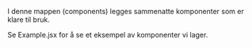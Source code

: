 I denne mappen (components) legges sammenatte komponenter som er klare til bruk.

Se Example.jsx for å se et eksempel av komponenter vi lager.